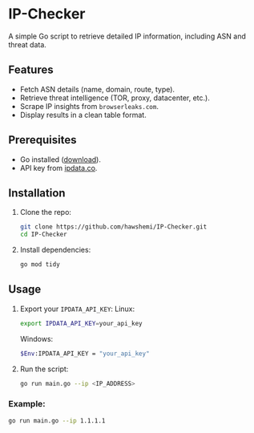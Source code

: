 # IP-Checker

A simple Go script to retrieve detailed IP information, including ASN and threat data.

## Features

- Fetch ASN details (name, domain, route, type).
- Retrieve threat intelligence (TOR, proxy, datacenter, etc.).
- Scrape IP insights from `browserleaks.com`.
- Display results in a clean table format.

## Prerequisites

- Go installed ([download](https://golang.org/dl/)).
- API key from [ipdata.co](https://ipdata.co/).

## Installation

1. Clone the repo:

    ```bash
    git clone https://github.com/hawshemi/IP-Checker.git
    cd IP-Checker
    ```

2. Install dependencies:

    ```bash
    go mod tidy
    ```

## Usage

1. Export your `IPDATA_API_KEY`:
    Linux:
    ```bash
    export IPDATA_API_KEY=your_api_key
    ```
    Windows:
    ```bash
    $Env:IPDATA_API_KEY = "your_api_key"
    ```
    
2. Run the script:

    ```bash
    go run main.go --ip <IP_ADDRESS>
    ```

### Example:

```bash
go run main.go --ip 1.1.1.1
